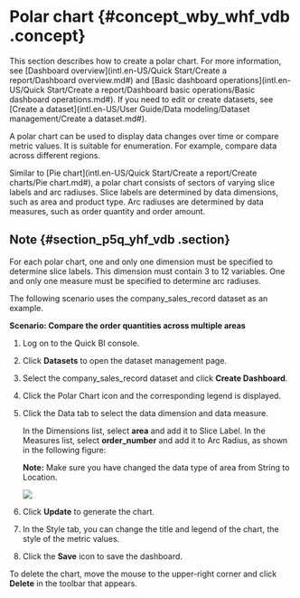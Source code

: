 # Polar chart {#concept_wby_whf_vdb .concept}

This section describes how to create a polar chart. For more information, see [Dashboard overview](intl.en-US/Quick Start/Create a report/Dashboard overview.md#) and [Basic dashboard operations](intl.en-US/Quick Start/Create a report/Dashboard basic operations/Basic dashboard operations.md#). If you need to edit or create datasets, see [Create a dataset](intl.en-US/User Guide/Data modeling/Dataset management/Create a dataset.md#).

A polar chart can be used to display data changes over time or compare metric values. It is suitable for enumeration. For example, compare data across different regions.

Similar to [Pie chart](intl.en-US/Quick Start/Create a report/Create charts/Pie chart.md#), a polar chart consists of sectors of varying slice labels and arc radiuses. Slice labels are determined by data dimensions, such as area and product type. Arc radiuses are determined by data measures, such as order quantity and order amount.

## Note {#section_p5q_yhf_vdb .section}

For each polar chart, one and only one dimension must be specified to determine slice labels. This dimension must contain 3 to 12 variables. One and only one measure must be specified to determine arc radiuses.

The following scenario uses the company\_sales\_record dataset as an example.

**Scenario: Compare the order quantities across multiple areas**

1.  Log on to the Quick BI console.
2.  Click **Datasets** to open the dataset management page.
3.  Select the company\_sales\_record dataset and click **Create Dashboard**.
4.  Click the Polar Chart icon and the corresponding legend is displayed.
5.  Click the Data tab to select the data dimension and data measure.

    In the Dimensions list, select **area** and add it to Slice Label. In the Measures list, select **order\_number** and add it to Arc Radius, as shown in the following figure:

    **Note:** Make sure you have changed the data type of area from String to Location.

    ![](http://static-aliyun-doc.oss-cn-hangzhou.aliyuncs.com/assets/img/9139/15447615751816_en-US.png)

6.  Click **Update** to generate the chart.
7.  In the Style tab, you can change the title and legend of the chart, the style of the metric values.
8.  Click the **Save** icon to save the dashboard.

To delete the chart, move the mouse to the upper-right corner and click **Delete** in the toolbar that appears.

